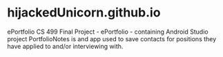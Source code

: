 # hijackedUnicorn.github.io
ePortfolio
CS 499 Final Project - ePortfolio - containing Android Studio project 
PortfolioNotes is and app used to save contacts for positions they have 
applied to and/or interviewing with. 
